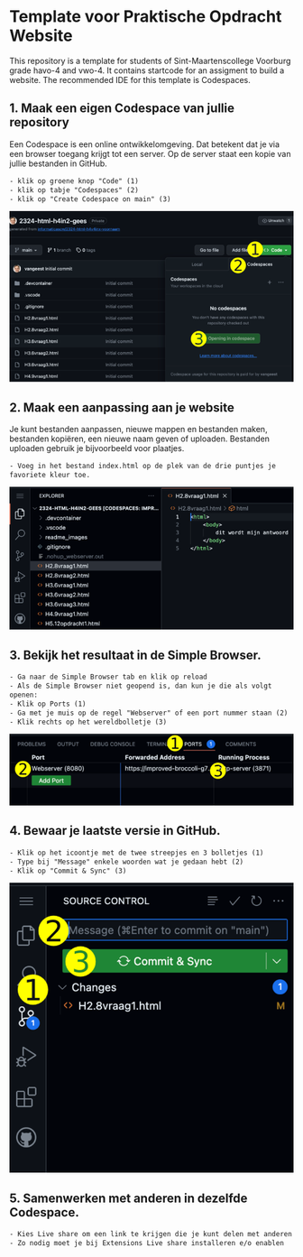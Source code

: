# Template voor Praktische Opdracht Website

This repository is a template for students of Sint-Maartenscollege Voorburg grade havo-4 and vwo-4.
It contains startcode for an assigment to build a website. The recommended IDE for this template is Codespaces.

## 1. Maak een eigen Codespace van jullie repository

Een Codespace is een online ontwikkelomgeving. Dat betekent dat je via een browser toegang krijgt tot een server. Op de server staat een kopie van jullie bestanden in GitHub.

    - klik op groene knop "Code" (1)
    - klik op tabje "Codespaces" (2)
    - klik op "Create Codespace on main" (3)
  
![Codespace](images/codespace.png)

## 2. Maak een aanpassing aan je website

Je kunt bestanden aanpassen, nieuwe mappen en bestanden maken, bestanden kopiëren, een nieuwe naam geven of uploaden. Bestanden uploaden gebruik je bijvoorbeeld voor plaatjes.

    - Voeg in het bestand index.html op de plek van de drie puntjes je favoriete kleur toe.
    
![Bestanden](images/bestand.png)

## 3. Bekijk het resultaat in de Simple Browser.

    - Ga naar de Simple Browser tab en klik op reload
    - Als de Simple Browser niet geopend is, dan kun je die als volgt openen:
    - Klik op Ports (1)
    - Ga met je muis op de regel "Webserver" of een port nummer staan (2)
    - Klik rechts op het wereldbolletje (3)

![Preview](images/port.png)

## 4. Bewaar je laatste versie in GitHub.

    - Klik op het icoontje met de twee streepjes en 3 bolletjes (1)
    - Type bij "Message" enkele woorden wat je gedaan hebt (2)
    - Klik op "Commit & Sync" (3)
  
![Commit](images/commit.png)

## 5. Samenwerken met anderen in dezelfde Codespace.

    - Kies Live share om een link te krijgen die je kunt delen met anderen
    - Zo nodig moet je bij Extensions Live share installeren e/o enablen
